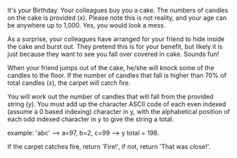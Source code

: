 It's your Birthday. Your colleagues buy you a cake. The numbers of candles on the cake is provided (x). Please note this is not reality, and your age can be anywhere up to 1,000. Yes, you would look a mess.

As a surprise, your colleagues have arranged for your friend to hide inside the cake and burst out. They pretend this is for your benefit, but likely it is just because they want to see you fall over covered in cake. Sounds fun!

When your friend jumps out of the cake, he/she will knock some of the candles to the floor. If the number of candles that fall is higher than 70% of total candles (x), the carpet will catch fire. 

You will work out the number of candles that will fall from the provided string (y). You must add up the character ASCII code of each even indexed (assume a 0 based indexing) character in y, with the alphabetical position of each odd indexed character in y to give the string a total.

example: 'abc' --> a=97, b=2, c=99 --> y total = 198. 

If the carpet catches fire, return 'Fire!', if not, return 'That was close!'.
